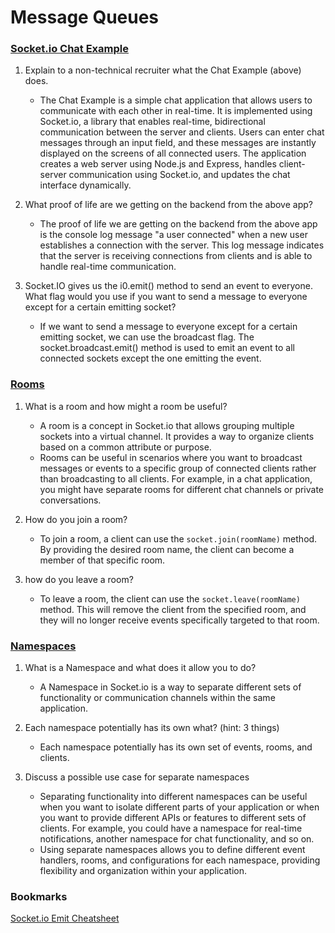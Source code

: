 # Message Queues

### [Socket.io Chat Example](https://socket.io/get-started/chat/)

1. Explain to a non-technical recruiter what the Chat Example (above) does.
   * The Chat Example is a simple chat application that allows users to communicate with each other in real-time. It is implemented using Socket.io, a library that enables real-time, bidirectional communication between the server and clients. Users can enter chat messages through an input field, and these messages are instantly displayed on the screens of all connected users. The application creates a web server using Node.js and Express, handles client-server communication using Socket.io, and updates the chat interface dynamically.

2. What proof of life are we getting on the backend from the above app?
   * The proof of life we are getting on the backend from the above app is the console log message "a user connected" when a new user establishes a connection with the server. This log message indicates that the server is receiving connections from clients and is able to handle real-time communication.

3. Socket.IO gives us the i0.emit() method to send an event to everyone. What flag would you use if you want to send a message to everyone except for a certain emitting socket?
   * If we want to send a message to everyone except for a certain emitting socket, we can use the broadcast flag. The socket.broadcast.emit() method is used to emit an event to all connected sockets except the one emitting the event.

### [Rooms](https://socket.io/docs/v4/rooms)

1. What is a room and how might a room be useful?
   * A room is a concept in Socket.io that allows grouping multiple sockets into a virtual channel. It provides a way to organize clients based on a common attribute or purpose.
   * Rooms can be useful in scenarios where you want to broadcast messages or events to a specific group of connected clients rather than broadcasting to all clients. For example, in a chat application, you might have separate rooms for different chat channels or private conversations.

2. How do you join a room?
   * To join a room, a client can use the `socket.join(roomName)` method. By providing the desired room name, the client can become a member of that specific room.

3. how do you leave a room?
   * To leave a room, the client can use the `socket.leave(roomName)` method. This will remove the client from the specified room, and they will no longer receive events specifically targeted to that room.

### [Namespaces](https://socket.io/docs/v4/namespaces/)

1. What is a Namespace and what does it allow you to do?
   * A Namespace in Socket.io is a way to separate different sets of functionality or communication channels within the same application.

2. Each namespace potentially has its own what? (hint: 3 things)
   * Each namespace potentially has its own set of events, rooms, and clients.

3. Discuss a possible use case for separate namespaces
   * Separating functionality into different namespaces can be useful when you want to isolate different parts of your application or when you want to provide different APIs or features to different sets of clients. For example, you could have a namespace for real-time notifications, another namespace for chat functionality, and so on.
   * Using separate namespaces allows you to define different event handlers, rooms, and configurations for each namespace, providing flexibility and organization within your application.

### Bookmarks

[Socket.io Emit Cheatsheet](https://socket.io/docs/v4/emit-cheatsheet/)